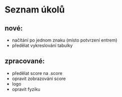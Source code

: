 # Seznam úkolů

## nové:

* načítání po jednom znaku (místo potvrzení entrem)
* předělat vykreslování tabulky

## zpracované:

* předělat score na .score
* opravit zobrazování score
* logo
* opravit fyziku


